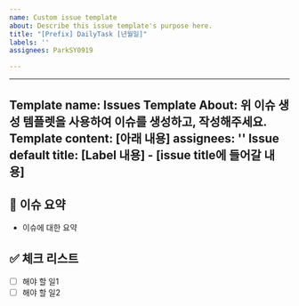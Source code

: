 ```yaml
---
name: Custom issue template
about: Describe this issue template's purpose here.
title: "[Prefix] DailyTask [년월일]"
labels: ''
assignees: ParkSY0919

---
```


---
Template name: Issues Template
About: 위 이슈 생성 템플렛을 사용하여 이슈를 생성하고, 작성해주세요.
Template content: [아래 내용]
assignees: ''
Issue default title: [Label 내용] - [issue title에 들어갈 내용]
---


## 🌸 이슈 요약
<!-- 이유에 대하여 설명해주세요. -->
<!-- 아래 "이슈에 대한 요약" 은 지우고 작성해주세요.  -->
- 이슈에 대한 요약

## ✅ 체크 리스트
<!-- 해야 할 일을 적어주세요. -->
- [ ] 해야 할 일1
- [ ] 해야 할 일2
